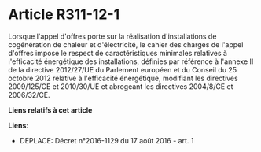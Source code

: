 # Article R311-12-1

Lorsque l'appel d'offres porte sur la réalisation d'installations de cogénération de chaleur et d'électricité, le cahier des
charges de l'appel d'offres impose le respect de caractéristiques minimales relatives à l'efficacité énergétique des
installations, définies par référence à l'annexe II de la directive 2012/27/UE du Parlement européen et du Conseil du 25
octobre 2012 relative à l'efficacité énergétique, modifiant les directives 2009/125/CE et 2010/30/UE et abrogeant les
directives 2004/8/CE et 2006/32/CE.

**Liens relatifs à cet article**

**Liens**:

  - DEPLACE: Décret n°2016-1129 du 17 août 2016 - art. 1
